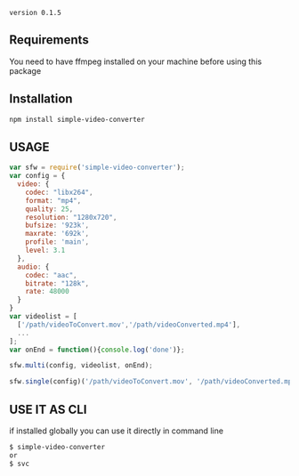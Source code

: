 `version 0.1.5`

## Requirements

You need to have ffmpeg installed on your machine before using this package

## Installation

```bash
npm install simple-video-converter
```

## USAGE

```javascript
var sfw = require('simple-video-converter');
var config = {
  video: {
    codec: "libx264",
    format: "mp4",
    quality: 25,
    resolution: "1280x720",
    bufsize: '923k',
    maxrate: '692k',
    profile: 'main',
    level: 3.1
  },
  audio: {
    codec: "aac",
    bitrate: "128k",
    rate: 48000
  }
}
var videolist = [
  ['/path/videoToConvert.mov','/path/videoConverted.mp4'],
  ...
];
var onEnd = function(){console.log('done')};

sfw.multi(config, videolist, onEnd);

sfw.single(config)('/path/videoToConvert.mov', '/path/videoConverted.mp4', onEnd);
```

## USE IT AS CLI
if installed globally you can use it directly in command line

```bash
$ simple-video-converter
or
$ svc
```